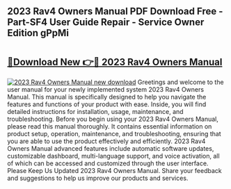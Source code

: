 ## 2023 Rav4 Owners Manual PDF Download Free - Part-SF4 User Guide Repair - Service Owner Edition gPpMi

# <h2><a href="http://bc30741.oget.top/?id=2023+Rav4+Owners+Manual">🔗Download New 👉🔴 2023 Rav4 Owners Manual</a></h2>

[![2023 Rav4 Owners Manual new download](https://i.imgur.com/5g1atiW.png)](http://bc30741.oget.top/?id=2023+Rav4+Owners+Manual)
Greetings and welcome to the user manual for your newly implemented system 2023 Rav4 Owners Manual. This manual is specifically designed to help you navigate the features and functions of your product with ease. Inside, you will find detailed instructions for installation, usage, maintenance, and troubleshooting. Before you begin using your 2023 Rav4 Owners Manual, please read this manual thoroughly. It contains essential information on product setup, operation, maintenance, and troubleshooting, ensuring that you are able to use the product effectively and efficiently. 2023 Rav4 Owners Manual advanced features include automatic software updates, customizable dashboard, multi-language support, and voice activation, all of which can be accessed and customized through the user interface. Please Keep Us Updated 2023 Rav4 Owners Manual. Share your feedback and suggestions to help us improve our products and services.
